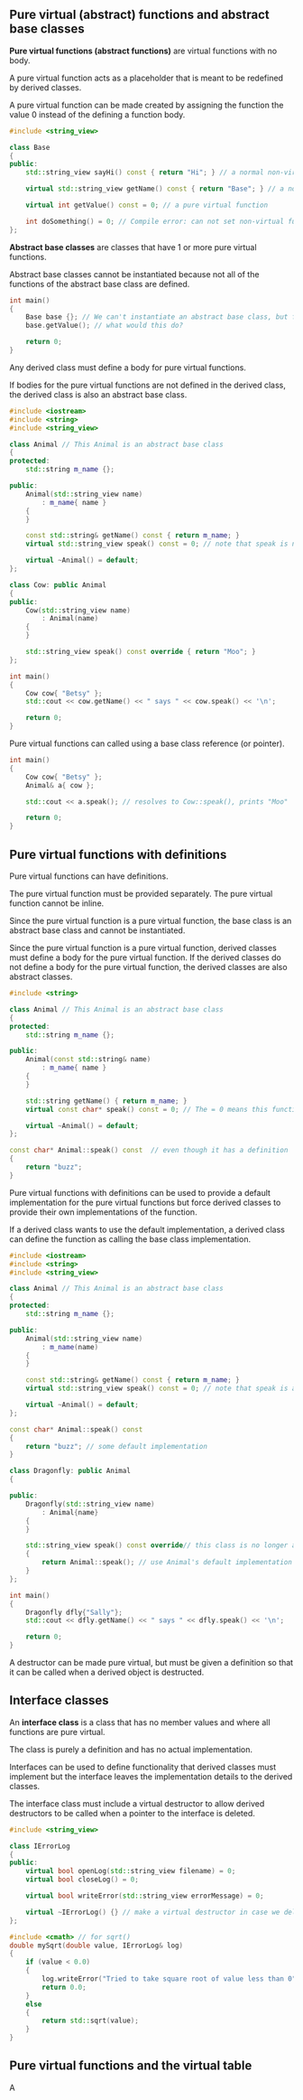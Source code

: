 ## Pure virtual (abstract) functions and abstract base classes
**Pure virtual functions (abstract functions)** are virtual functions with no body.

A pure virtual function acts as a placeholder that is meant to be redefined by derived classes.

A pure virtual function can be made created by assigning the function the value 0 instead of the defining a function body.
```cpp
#include <string_view>

class Base
{
public:
    std::string_view sayHi() const { return "Hi"; } // a normal non-virtual function

    virtual std::string_view getName() const { return "Base"; } // a normal virtual function

    virtual int getValue() const = 0; // a pure virtual function

    int doSomething() = 0; // Compile error: can not set non-virtual functions to 0
};
```

**Abstract base classes** are classes that have 1 or more pure virtual functions.

Abstract base classes cannot be instantiated because not all of the functions of the abstract base class are defined.

```cpp
int main()
{
    Base base {}; // We can't instantiate an abstract base class, but for the sake of example, pretend this was allowed
    base.getValue(); // what would this do?

    return 0;
}
```

Any derived class must define a body for pure virtual functions.

If bodies for the pure virtual functions are not defined in the derived class, the derived class is also an abstract base class.

```cpp
#include <iostream>
#include <string>
#include <string_view>

class Animal // This Animal is an abstract base class
{
protected:
    std::string m_name {};

public:
    Animal(std::string_view name)
        : m_name{ name }
    {
    }

    const std::string& getName() const { return m_name; }
    virtual std::string_view speak() const = 0; // note that speak is now a pure virtual function

    virtual ~Animal() = default;
};

class Cow: public Animal
{
public:
    Cow(std::string_view name)
        : Animal(name)
    {
    }

    std::string_view speak() const override { return "Moo"; }
};

int main()
{
    Cow cow{ "Betsy" };
    std::cout << cow.getName() << " says " << cow.speak() << '\n';

    return 0;
}
```

Pure virtual functions can called using a base class reference (or pointer).
```cpp
int main()
{
    Cow cow{ "Betsy" };
    Animal& a{ cow };

    std::cout << a.speak(); // resolves to Cow::speak(), prints "Moo"

    return 0;
}
```

## Pure virtual functions with definitions
Pure virtual functions can have definitions.

The pure virtual function must be provided separately. The pure virtual function cannot be inline.

Since the pure virtual function is a pure virtual function, the base class is an abstract base class and cannot be instantiated. 

Since the pure virtual function is a pure virtual function, derived classes must define a body for the pure virtual function. If the derived classes do not define a body for the pure virtual function, the derived classes are also abstract classes.

```cpp
#include <string>

class Animal // This Animal is an abstract base class
{
protected:
    std::string m_name {};

public:
    Animal(const std::string& name)
        : m_name{ name }
    {
    }

    std::string getName() { return m_name; }
    virtual const char* speak() const = 0; // The = 0 means this function is pure virtual

    virtual ~Animal() = default;
};

const char* Animal::speak() const  // even though it has a definition
{
    return "buzz";
}
```

Pure virtual functions with definitions can be used to provide a default implementation for the pure virtual functions but force derived classes to provide their own implementations of the function.

If a derived class wants to use the default implementation, a derived class can define the function as calling the base class implementation.

```cpp
#include <iostream>
#include <string>
#include <string_view>

class Animal // This Animal is an abstract base class
{
protected:
    std::string m_name {};

public:
    Animal(std::string_view name)
        : m_name(name)
    {
    }

    const std::string& getName() const { return m_name; }
    virtual std::string_view speak() const = 0; // note that speak is a pure virtual function

    virtual ~Animal() = default;
};

const char* Animal::speak() const
{
    return "buzz"; // some default implementation
}

class Dragonfly: public Animal
{

public:
    Dragonfly(std::string_view name)
        : Animal{name}
    {
    }

    std::string_view speak() const override// this class is no longer abstract because we defined this function
    {
        return Animal::speak(); // use Animal's default implementation
    }
};

int main()
{
    Dragonfly dfly{"Sally"};
    std::cout << dfly.getName() << " says " << dfly.speak() << '\n';

    return 0;
}
```

A destructor can be made pure virtual, but must be given a definition so that it can be called when a derived object is destructed.

## Interface classes
An **interface class** is a class that has no member values and where all functions are pure virtual.

The class is purely a definition and has no actual implementation. 

Interfaces can be used to define functionality that derived classes must implement but the interface leaves the implementation details to the derived classes.

The interface class must include a virtual destructor to allow derived destructors to be called when a pointer to the interface is deleted.

```cpp
#include <string_view>

class IErrorLog
{
public:
    virtual bool openLog(std::string_view filename) = 0;
    virtual bool closeLog() = 0;

    virtual bool writeError(std::string_view errorMessage) = 0;

    virtual ~IErrorLog() {} // make a virtual destructor in case we delete an IErrorLog pointer, so the proper derived destructor is called
};

#include <cmath> // for sqrt()
double mySqrt(double value, IErrorLog& log)
{
    if (value < 0.0)
    {
        log.writeError("Tried to take square root of value less than 0");
        return 0.0;
    }
    else
    {
        return std::sqrt(value);
    }
}
```

## Pure virtual functions and the virtual table
A